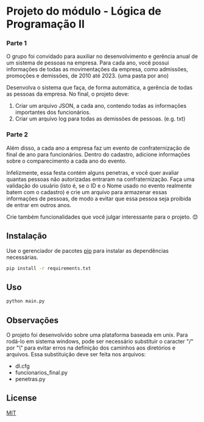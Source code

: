 # Projeto do módulo - Lógica de Programação II

### Parte 1

O grupo foi convidado para auxiliar no desenvolvimento e gerência anual de um sistema de pessoas na empresa. Para cada ano, você possui informações de todas as movimentações da empresa, como admissões, promoções e demissões, de 2010 até 2023. (uma pasta por ano)

Desenvolva o sistema que faça, de forma automática, a gerência de todas as pessoas da empresa. No final, o projeto deve:
1.	Criar um arquivo JSON, a cada ano, contendo todas as informações importantes dos funcionários.
2.	Criar um arquivo log para todas as demissões de pessoas. (e.g. txt)

### Parte 2

Além disso, a cada ano a empresa faz um evento de confraternização de final de ano para funcionários. Dentro do cadastro, adicione informações sobre o comparecimento a cada ano do evento. 

Infelizmente, essa festa contém alguns penetras, e você quer avaliar quantas pessoas não autorizadas entraram na confraternização. Faça uma validação do usuário (isto é, se o ID e o Nome usado no evento realmente batem com o cadastro) e crie um arquivo para armazenar essas informações de pessoas, de modo a evitar que essa pessoa seja proibida de entrar em outros anos. 

Crie também funcionalidades que você julgar interessante para o projeto. 😊


## Instalação

Use o gerenciador de pacotes [pip](https://pip.pypa.io/en/stable/) para instalar as dependências necessárias.

```bash
pip install -r requirements.txt
```

## Uso

```python
python main.py
``` 

## Observações

O projeto foi desenvolvido sobre uma plataforma baseada em unix. Para rodá-lo em sistema windows, pode ser necessário substituir o caracter "/" por "\\" para evitar erros na definição dos caminhos aos diretórios e arquivos. Essa substituição deve ser feita nos arquivos: 
- dl.cfg 
- funcionarios_final.py
- penetras.py

## License

[MIT](https://choosealicense.com/licenses/mit/)